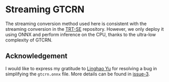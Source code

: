 # Streaming GTCRN
The streaming conversion method used here is consistent with the streaming conversion in the [TRT-SE](https://github.com/Xiaobin-Rong/TRT-SE) repository. However, we only deploy it using ONNX and perform inference on the CPU, thanks to the ultra-low complexity of GTCRN.

## Acknowledgement
I would like to express my gratitude to [Linghao Yu](https://github.com/SherryYu33) for resolving a bug in simplifying the `gtcrn.onnx` file. More details can be found in [issue-3](https://github.com/Xiaobin-Rong/gtcrn/issues/3).

